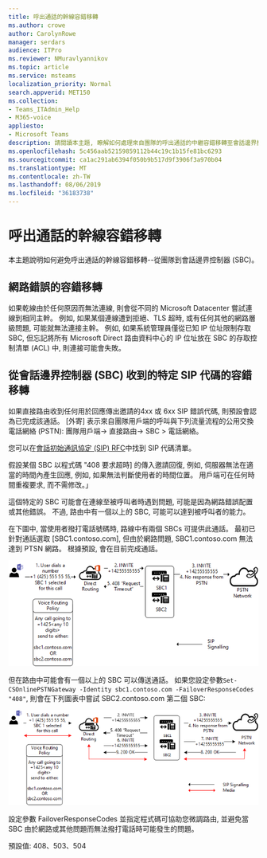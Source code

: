 ```yaml
---
title: 呼出通話的幹線容錯移轉
ms.author: crowe
author: CarolynRowe
manager: serdars
audience: ITPro
ms.reviewer: NMuravlyannikov
ms.topic: article
ms.service: msteams
localization_priority: Normal
search.appverid: MET150
ms.collection:
- Teams_ITAdmin_Help
- M365-voice
appliesto:
- Microsoft Teams
description: 請閱讀本主題, 瞭解如何處理來自團隊的呼出通話的中繼容錯移轉至會話邊界控制器 (SBC)。
ms.openlocfilehash: 5c456aab52159859112b44c19c1b15fe81bc6293
ms.sourcegitcommit: ca1ac291ab6394f050b9b517d9f3906f3a970b04
ms.translationtype: MT
ms.contentlocale: zh-TW
ms.lasthandoff: 08/06/2019
ms.locfileid: "36183738"
---
```

# <a name="trunk-failover-on-outbound-calls"></a>呼出通話的幹線容錯移轉

本主題說明如何避免呼出通話的幹線容錯移轉--從團隊到會話邊界控制器 (SBC)。

## <a name="failover-on-network-errors"></a>網路錯誤的容錯移轉

如果乾線由於任何原因而無法連線, 則會從不同的 Microsoft Datacenter 嘗試連線到相同主幹。 例如, 如果某個連線遭到拒絕、TLS 超時, 或有任何其他的網路層級問題, 可能就無法連接主幹。
例如, 如果系統管理員僅從已知 IP 位址限制存取 SBC, 但忘記將所有 Microsoft Direct 路由資料中心的 IP 位址放在 SBC 的存取控制清單 (ACL) 中, 則連接可能會失敗。 

## <a name="failover-of-specific-sip-codes-received-from-the-session-border-controller-sbc"></a>從會話邊界控制器 (SBC) 收到的特定 SIP 代碼的容錯移轉

如果直接路由收到任何用於回應傳出邀請的4xx 或 6xx SIP 錯誤代碼, 則預設會認為已完成該通話。 [外寄] 表示來自團隊用戶端的呼叫與下列流量流程的公用交換電話網絡 (PSTN): 團隊用戶端-> 直接路由-> SBC > 電話網絡。

您可以在[會話初始通訊協定 (SIP) RFC](https://tools.ietf.org/html/rfc3261)中找到 SIP 代碼清單。

假設某個 SBC 以程式碼 "408 要求超時] 的傳入邀請回復, 例如, 伺服器無法在適當的時間內產生回應, 例如, 如果無法判斷使用者的時間位置。 用戶端可在任何時間重複要求, 而不需修改。」

這個特定的 SBC 可能會在連線至被呼叫者時遇到問題, 可能是因為網路錯誤配置或其他錯誤。 不過, 路由中有一個以上的 SBC, 可能可以達到被呼叫者的能力。

在下圖中, 當使用者撥打電話號碼時, 路線中有兩個 SBCs 可提供此通話。 最初已針對通話選取 [SBC1.contoso.com], 但由於網路問題, SBC1.contoso.com 無法達到 PTSN 網路。
根據預設, 會在目前完成通話。 
 
![顯示 SBC 由於網路問題而無法到達 PSTN 的圖表](media/direct-routing-failover-response-codes1.png)

但在路由中可能會有一個以上的 SBC 可以傳送通話。
如果您設定參數`Set-CSOnlinePSTNGateway -Identity sbc1.contoso.com -FailoverResponseCodes "408"`, 則會在下列圖表中嘗試 SBC2.contoso.com 第二個 SBC:

![顯示 [與第二個 SBC 路由] 的圖表](media/direct-routing-failover-response-codes2.png)

設定參數 FailoverResponseCodes 並指定程式碼可協助您微調路由, 並避免當 SBC 由於網路或其他問題而無法撥打電話時可能發生的問題。

預設值: 408、503、504


